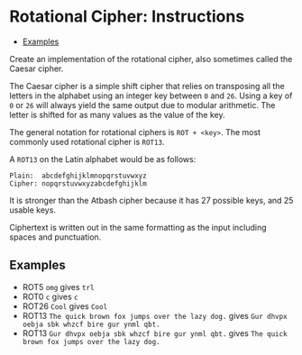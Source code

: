 # Rotational Cipher: Instructions

- [Examples](#examples)

Create an implementation of the rotational cipher, also sometimes called the
Caesar cipher.

The Caesar cipher is a simple shift cipher that relies on transposing all the
letters in the alphabet using an integer key between `0` and `26`. Using a key
of `0` or `26` will always yield the same output due to modular arithmetic. The
letter is shifted for as many values as the value of the key.

The general notation for rotational ciphers is `ROT + <key>`. The most commonly
used rotational cipher is `ROT13`.

A `ROT13` on the Latin alphabet would be as follows:

```text
Plain:  abcdefghijklmnopqrstuvwxyz
Cipher: nopqrstuvwxyzabcdefghijklm
```

It is stronger than the Atbash cipher because it has 27 possible keys, and 25
usable keys.

Ciphertext is written out in the same formatting as the input including spaces
and punctuation.

## Examples

- ROT5 `omg` gives `trl`
- ROT0 `c` gives `c`
- ROT26 `Cool` gives `Cool`
- ROT13 `The quick brown fox jumps over the lazy dog.` gives
  `Gur dhvpx oebja sbk whzcf bire gur ynml qbt.`
- ROT13 `Gur dhvpx oebja sbk whzcf bire gur ynml qbt.` gives
  `The quick brown fox jumps over the lazy dog.`
